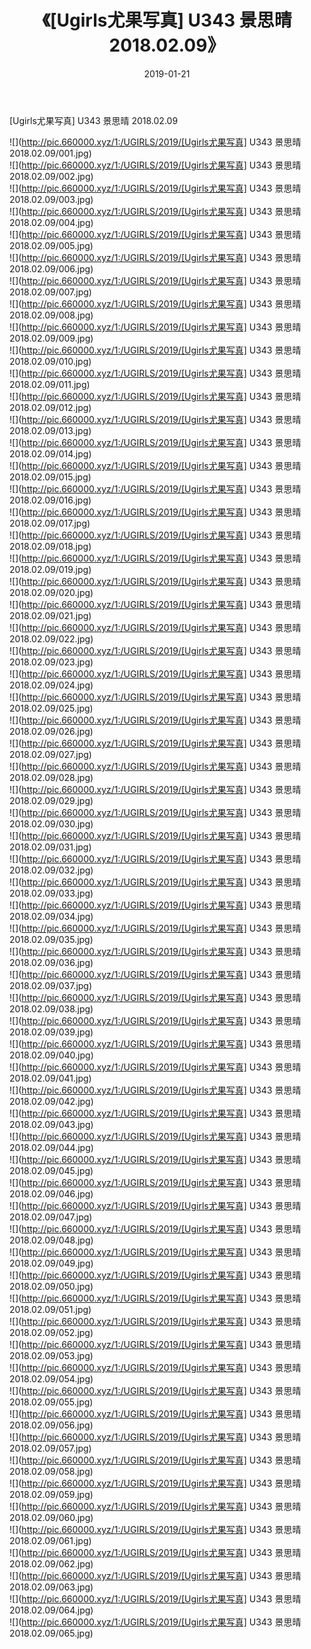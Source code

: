 ﻿---
layout: post
title:  《[Ugirls尤果写真] U343 景思晴 2018.02.09》
date:   2019-01-21
img: http://pic.660000.xyz/1:/UGIRLS/2019/[Ugirls尤果写真] U343 景思晴 2018.02.09/000.jpg
categories: [美女, 清纯, 唯美]
---

[Ugirls尤果写真] U343 景思晴 2018.02.09

 ![](http://pic.660000.xyz/1:/UGIRLS/2019/[Ugirls尤果写真] U343 景思晴 2018.02.09/001.jpg) <br>![](http://pic.660000.xyz/1:/UGIRLS/2019/[Ugirls尤果写真] U343 景思晴 2018.02.09/002.jpg) <br>![](http://pic.660000.xyz/1:/UGIRLS/2019/[Ugirls尤果写真] U343 景思晴 2018.02.09/003.jpg) <br>![](http://pic.660000.xyz/1:/UGIRLS/2019/[Ugirls尤果写真] U343 景思晴 2018.02.09/004.jpg) <br>![](http://pic.660000.xyz/1:/UGIRLS/2019/[Ugirls尤果写真] U343 景思晴 2018.02.09/005.jpg) <br>![](http://pic.660000.xyz/1:/UGIRLS/2019/[Ugirls尤果写真] U343 景思晴 2018.02.09/006.jpg) <br>![](http://pic.660000.xyz/1:/UGIRLS/2019/[Ugirls尤果写真] U343 景思晴 2018.02.09/007.jpg) <br>![](http://pic.660000.xyz/1:/UGIRLS/2019/[Ugirls尤果写真] U343 景思晴 2018.02.09/008.jpg) <br>![](http://pic.660000.xyz/1:/UGIRLS/2019/[Ugirls尤果写真] U343 景思晴 2018.02.09/009.jpg) <br>![](http://pic.660000.xyz/1:/UGIRLS/2019/[Ugirls尤果写真] U343 景思晴 2018.02.09/010.jpg) <br>![](http://pic.660000.xyz/1:/UGIRLS/2019/[Ugirls尤果写真] U343 景思晴 2018.02.09/011.jpg) <br>![](http://pic.660000.xyz/1:/UGIRLS/2019/[Ugirls尤果写真] U343 景思晴 2018.02.09/012.jpg) <br>![](http://pic.660000.xyz/1:/UGIRLS/2019/[Ugirls尤果写真] U343 景思晴 2018.02.09/013.jpg) <br>![](http://pic.660000.xyz/1:/UGIRLS/2019/[Ugirls尤果写真] U343 景思晴 2018.02.09/014.jpg) <br>![](http://pic.660000.xyz/1:/UGIRLS/2019/[Ugirls尤果写真] U343 景思晴 2018.02.09/015.jpg) <br>![](http://pic.660000.xyz/1:/UGIRLS/2019/[Ugirls尤果写真] U343 景思晴 2018.02.09/016.jpg) <br>![](http://pic.660000.xyz/1:/UGIRLS/2019/[Ugirls尤果写真] U343 景思晴 2018.02.09/017.jpg) <br>![](http://pic.660000.xyz/1:/UGIRLS/2019/[Ugirls尤果写真] U343 景思晴 2018.02.09/018.jpg) <br>![](http://pic.660000.xyz/1:/UGIRLS/2019/[Ugirls尤果写真] U343 景思晴 2018.02.09/019.jpg) <br>![](http://pic.660000.xyz/1:/UGIRLS/2019/[Ugirls尤果写真] U343 景思晴 2018.02.09/020.jpg) <br>![](http://pic.660000.xyz/1:/UGIRLS/2019/[Ugirls尤果写真] U343 景思晴 2018.02.09/021.jpg) <br>![](http://pic.660000.xyz/1:/UGIRLS/2019/[Ugirls尤果写真] U343 景思晴 2018.02.09/022.jpg) <br>![](http://pic.660000.xyz/1:/UGIRLS/2019/[Ugirls尤果写真] U343 景思晴 2018.02.09/023.jpg) <br>![](http://pic.660000.xyz/1:/UGIRLS/2019/[Ugirls尤果写真] U343 景思晴 2018.02.09/024.jpg) <br>![](http://pic.660000.xyz/1:/UGIRLS/2019/[Ugirls尤果写真] U343 景思晴 2018.02.09/025.jpg) <br>![](http://pic.660000.xyz/1:/UGIRLS/2019/[Ugirls尤果写真] U343 景思晴 2018.02.09/026.jpg) <br>![](http://pic.660000.xyz/1:/UGIRLS/2019/[Ugirls尤果写真] U343 景思晴 2018.02.09/027.jpg) <br>![](http://pic.660000.xyz/1:/UGIRLS/2019/[Ugirls尤果写真] U343 景思晴 2018.02.09/028.jpg) <br>![](http://pic.660000.xyz/1:/UGIRLS/2019/[Ugirls尤果写真] U343 景思晴 2018.02.09/029.jpg) <br>![](http://pic.660000.xyz/1:/UGIRLS/2019/[Ugirls尤果写真] U343 景思晴 2018.02.09/030.jpg) <br>![](http://pic.660000.xyz/1:/UGIRLS/2019/[Ugirls尤果写真] U343 景思晴 2018.02.09/031.jpg) <br>![](http://pic.660000.xyz/1:/UGIRLS/2019/[Ugirls尤果写真] U343 景思晴 2018.02.09/032.jpg) <br>![](http://pic.660000.xyz/1:/UGIRLS/2019/[Ugirls尤果写真] U343 景思晴 2018.02.09/033.jpg) <br>![](http://pic.660000.xyz/1:/UGIRLS/2019/[Ugirls尤果写真] U343 景思晴 2018.02.09/034.jpg) <br>![](http://pic.660000.xyz/1:/UGIRLS/2019/[Ugirls尤果写真] U343 景思晴 2018.02.09/035.jpg) <br>![](http://pic.660000.xyz/1:/UGIRLS/2019/[Ugirls尤果写真] U343 景思晴 2018.02.09/036.jpg) <br>![](http://pic.660000.xyz/1:/UGIRLS/2019/[Ugirls尤果写真] U343 景思晴 2018.02.09/037.jpg) <br>![](http://pic.660000.xyz/1:/UGIRLS/2019/[Ugirls尤果写真] U343 景思晴 2018.02.09/038.jpg) <br>![](http://pic.660000.xyz/1:/UGIRLS/2019/[Ugirls尤果写真] U343 景思晴 2018.02.09/039.jpg) <br>![](http://pic.660000.xyz/1:/UGIRLS/2019/[Ugirls尤果写真] U343 景思晴 2018.02.09/040.jpg) <br>![](http://pic.660000.xyz/1:/UGIRLS/2019/[Ugirls尤果写真] U343 景思晴 2018.02.09/041.jpg) <br>![](http://pic.660000.xyz/1:/UGIRLS/2019/[Ugirls尤果写真] U343 景思晴 2018.02.09/042.jpg) <br>![](http://pic.660000.xyz/1:/UGIRLS/2019/[Ugirls尤果写真] U343 景思晴 2018.02.09/043.jpg) <br>![](http://pic.660000.xyz/1:/UGIRLS/2019/[Ugirls尤果写真] U343 景思晴 2018.02.09/044.jpg) <br>![](http://pic.660000.xyz/1:/UGIRLS/2019/[Ugirls尤果写真] U343 景思晴 2018.02.09/045.jpg) <br>![](http://pic.660000.xyz/1:/UGIRLS/2019/[Ugirls尤果写真] U343 景思晴 2018.02.09/046.jpg) <br>![](http://pic.660000.xyz/1:/UGIRLS/2019/[Ugirls尤果写真] U343 景思晴 2018.02.09/047.jpg) <br>![](http://pic.660000.xyz/1:/UGIRLS/2019/[Ugirls尤果写真] U343 景思晴 2018.02.09/048.jpg) <br>![](http://pic.660000.xyz/1:/UGIRLS/2019/[Ugirls尤果写真] U343 景思晴 2018.02.09/049.jpg) <br>![](http://pic.660000.xyz/1:/UGIRLS/2019/[Ugirls尤果写真] U343 景思晴 2018.02.09/050.jpg) <br>![](http://pic.660000.xyz/1:/UGIRLS/2019/[Ugirls尤果写真] U343 景思晴 2018.02.09/051.jpg) <br>![](http://pic.660000.xyz/1:/UGIRLS/2019/[Ugirls尤果写真] U343 景思晴 2018.02.09/052.jpg) <br>![](http://pic.660000.xyz/1:/UGIRLS/2019/[Ugirls尤果写真] U343 景思晴 2018.02.09/053.jpg) <br>![](http://pic.660000.xyz/1:/UGIRLS/2019/[Ugirls尤果写真] U343 景思晴 2018.02.09/054.jpg) <br>![](http://pic.660000.xyz/1:/UGIRLS/2019/[Ugirls尤果写真] U343 景思晴 2018.02.09/055.jpg) <br>![](http://pic.660000.xyz/1:/UGIRLS/2019/[Ugirls尤果写真] U343 景思晴 2018.02.09/056.jpg) <br>![](http://pic.660000.xyz/1:/UGIRLS/2019/[Ugirls尤果写真] U343 景思晴 2018.02.09/057.jpg) <br>![](http://pic.660000.xyz/1:/UGIRLS/2019/[Ugirls尤果写真] U343 景思晴 2018.02.09/058.jpg) <br>![](http://pic.660000.xyz/1:/UGIRLS/2019/[Ugirls尤果写真] U343 景思晴 2018.02.09/059.jpg) <br>![](http://pic.660000.xyz/1:/UGIRLS/2019/[Ugirls尤果写真] U343 景思晴 2018.02.09/060.jpg) <br>![](http://pic.660000.xyz/1:/UGIRLS/2019/[Ugirls尤果写真] U343 景思晴 2018.02.09/061.jpg) <br>![](http://pic.660000.xyz/1:/UGIRLS/2019/[Ugirls尤果写真] U343 景思晴 2018.02.09/062.jpg) <br>![](http://pic.660000.xyz/1:/UGIRLS/2019/[Ugirls尤果写真] U343 景思晴 2018.02.09/063.jpg) <br>![](http://pic.660000.xyz/1:/UGIRLS/2019/[Ugirls尤果写真] U343 景思晴 2018.02.09/064.jpg) <br>![](http://pic.660000.xyz/1:/UGIRLS/2019/[Ugirls尤果写真] U343 景思晴 2018.02.09/065.jpg) <br>